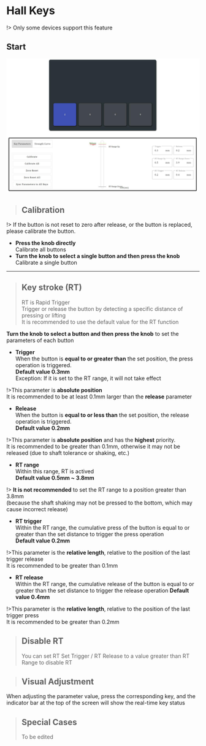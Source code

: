 # Hall Keys

!> Only some devices support this feature

## Start

![alt text](img/hall.jpg)

> ## Calibration

!> If the button is not reset to zero after release, or the button is replaced, please calibrate the button.

- **Press the knob directly**  
Calibrate all buttons
- **Turn the knob to select a single button and then press the knob**  
Calibrate a single button

---

> ## Key stroke (RT)
>
> RT is Rapid Trigger  
> Trigger or release the button by detecting a specific distance of pressing or lifting  
> It is recommended to use the default value for the RT function

**Turn the knob to select a button and then press the knob** to set the parameters of each button

- **Trigger**  
When the button is **equal to or greater than** the set position, the press operation is triggered.   
**Default value 0.3mm**  
Exception: If it is set to the RT range, it will not take effect  

!>This parameter is **absolute position**  
It is recommended to be at least 0.1mm larger than the **release** parameter  

- **Release**  
When the button is **equal to or less than** the set position, the release operation is triggered.   
**Default value 0.2mm**  

!>This parameter is **absolute position** and has the **highest** priority.   
It is recommended to be greater than 0.1mm, otherwise it may not be released (due to shaft tolerance or shaking, etc.)

- **RT range**  
Within this range, RT is actived   
**Default value 0.5mm ~ 3.8mm**

!> **It is not recommended** to set the RT range to a position greater than 3.8mm  
(because the shaft shaking may not be pressed to the bottom, which may cause incorrect release)

- **RT trigger**  
Within the RT range, the cumulative press of the button is equal to or greater than the set distance to trigger the press operation   
**Default value 0.2mm**

!>This parameter is the **relative length**, relative to the position of the last trigger release  
It is recommended to be greater than 0.1mm

- **RT release**  
Within the RT range, the cumulative release of the button is equal to or greater than the set distance to trigger the release operation **Default value 0.4mm**

!>This parameter is the **relative length**, relative to the position of the last trigger press  
It is recommended to be greater than 0.2mm

> ## Disable RT
>
> You can set RT Set Trigger / RT Release to a value greater than RT Range to disable RT

> ## Visual Adjustment
When adjusting the parameter value, press the corresponding key, and the indicator bar at the top of the screen will show the real-time key status

> ## Special Cases
>
> To be edited